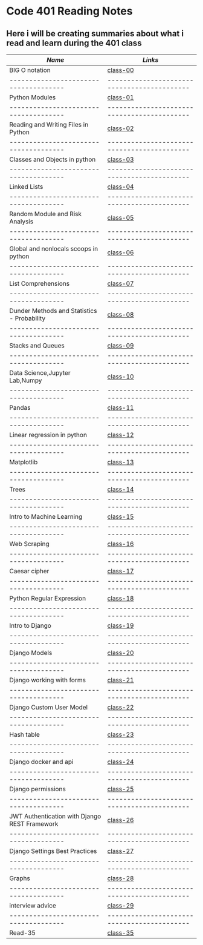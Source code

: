 # Code 401 Reading Notes

## Here i will be creating summaries about what i read and learn during the 401 class

***Name***                           | *Links*
-------------------------------------|-------------------------------------------
BIG O notation                        | [class-00](https://obiorbitalstar.github.io/401-Reading-Notes/Class-00)
-------------------------------------|-------------------------------------------
Python Modules                       | [class-01](https://obiorbitalstar.github.io/401-Reading-Notes/Class-01)
-------------------------------------|-------------------------------------------
Reading and Writing Files in Python  | [class-02](https://obiorbitalstar.github.io/401-Reading-Notes/Class-02)
-------------------------------------|-------------------------------------------
Classes and Objects in python        | [class-03](https://obiorbitalstar.github.io/401-Reading-Notes/Class-03)
-------------------------------------|-------------------------------------------
Linked Lists                         | [class-04](https://obiorbitalstar.github.io/401-Reading-Notes/Class-04)
-------------------------------------|-------------------------------------------
Random Module and Risk Analysis      | [class-05](https://obiorbitalstar.github.io/401-Reading-Notes/Class-05)
-------------------------------------|-------------------------------------------
Global and nonlocals scoops in python| [class-06](https://obiorbitalstar.github.io/401-Reading-Notes/Class-06)
-------------------------------------|-------------------------------------------
List Comprehensions                  | [class-07](https://obiorbitalstar.github.io/401-Reading-Notes/Class-07)
-------------------------------------|-------------------------------------------
Dunder Methods and Statistics - Probability| [class-08](https://obiorbitalstar.github.io/401-Reading-Notes/Class-08)
-------------------------------------|-------------------------------------------
Stacks and Queues                    | [class-09](https://obiorbitalstar.github.io/401-Reading-Notes/Class-09)
-------------------------------------|-------------------------------------------
Data Science,Jupyter Lab,Numpy       | [class-10](https://obiorbitalstar.github.io/401-Reading-Notes/Class-10)
-------------------------------------|-------------------------------------------
Pandas                               | [class-11](https://obiorbitalstar.github.io/401-Reading-Notes/Class-11)
-------------------------------------|-------------------------------------------
Linear regression in python          | [class-12](https://obiorbitalstar.github.io/401-Reading-Notes/Class-12) 
-------------------------------------|-------------------------------------------
Matplotlib                           | [class-13](https://obiorbitalstar.github.io/401-Reading-Notes/Class-13)
-------------------------------------|-------------------------------------------
Trees                                | [class-14](https://obiorbitalstar.github.io/401-Reading-Notes/Class-14)
-------------------------------------|-------------------------------------------
Intro to Machine Learning            | [class-15](https://obiorbitalstar.github.io/401-Reading-Notes/Class-15)
-------------------------------------|-------------------------------------------
Web Scraping                         | [class-16](https://obiorbitalstar.github.io/401-Reading-Notes/Class-16)
-------------------------------------|-------------------------------------------
Caesar cipher                        | [class-17](https://obiorbitalstar.github.io/401-Reading-Notes/Class-17)
-------------------------------------|-------------------------------------------
Python Regular Expression            | [class-18](https://obiorbitalstar.github.io/401-Reading-Notes/Class-18)
-------------------------------------|-------------------------------------------
Intro to Django                      | [class-19](https://obiorbitalstar.github.io/401-Reading-Notes/Class-19)
-------------------------------------|-------------------------------------------
Django Models                        | [class-20](https://obiorbitalstar.github.io/401-Reading-Notes/Class-20)
-------------------------------------|-------------------------------------------
Django working with forms            | [class-21](https://obiorbitalstar.github.io/401-Reading-Notes/Class-21)
-------------------------------------|-------------------------------------------
Django Custom User Model             | [class-22](https://obiorbitalstar.github.io/401-Reading-Notes/Class-22)
-------------------------------------|-------------------------------------------
Hash table                           | [class-23](https://obiorbitalstar.github.io/401-Reading-Notes/Class-23)
-------------------------------------|-------------------------------------------
Django docker and api                | [class-24](https://obiorbitalstar.github.io/401-Reading-Notes/Class-24)
-------------------------------------|-------------------------------------------
Django permissions                   | [class-25](https://obiorbitalstar.github.io/401-Reading-Notes/Class-25)
-------------------------------------|-------------------------------------------
JWT Authentication with Django REST Framework| [class-26](https://obiorbitalstar.github.io/401-Reading-Notes/Class-26)
-------------------------------------|-------------------------------------------
Django Settings Best Practices       | [class-27](https://obiorbitalstar.github.io/401-Reading-Notes/Class-27)
-------------------------------------|-------------------------------------------
Graphs                               | [class-28](https://obiorbitalstar.github.io/401-Reading-Notes/Class-28)
-------------------------------------|-------------------------------------------
interview advice                     | [class-29](https://obiorbitalstar.github.io/401-Reading-Notes/Class-29)
-------------------------------------|-------------------------------------------
Read-35                              | [class-35]()
